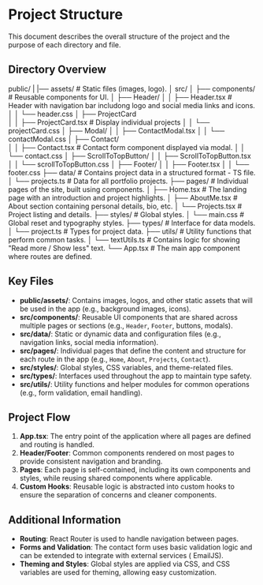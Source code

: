 # Project Structure

This document describes the overall structure of the project and the purpose of each directory and file.

## Directory Overview

public/
|
|── assets/                             # Static files (images, logo).
│
src/
│
├── components/                     # Reusable components for UI.
│   ├── Header/
│   │   ├── Header.tsx              # Header with navigation bar includong logo and social media links and icons.
│   │   └── header.css
│   ├── ProjectCard                 
│   │   ├── ProjectCard.tsx         # Display individual projects
│   │   └── projectCard.css
│   ├── Modal/
│   │   ├── ContactModal.tsx
│   │   └── contactModal.css
│   ├── Contact/                    
│   │   ├── Contact.tsx             # Contact form component displayed via modal.
│   │   └── contact.css
│   ├── ScrollToTopButton/
│   │   ├── ScrollToTopButton.tsx
│   │   └── scrollToTopButton.css
│   ├── Footer/
│   │   ├── Footer.tsx
│   │   └── footer.css
├── data/                           # Contains project data in a structured format - TS file.
│   └── projects.ts                 # Data for all portfolio projects.
├── pages/                          # Individual pages of the site, built using components.
│   ├── Home.tsx                    # The landing page with an introduction and project highlights.
│   ├── AboutMe.tsx                   # About section containing personal details, bio, etc.
│   └── Projects.tsx                # Project listing and details.
├── styles/                         # Global styles.
│   └── main.css                    # Global reset and typography styles.
├── types/                          # Interface for data models.
│   └── project.ts                  # Types for project data.
├── utils/                          # Utility functions that perform common tasks.
│   └── textUtils.ts                # Contains logic for showing "Read more / Show less" text.
└── App.tsx                         # The main app component where routes are defined.


## Key Files

- **public/assets/**: Contains images, logos, and other static assets that will be used in the app (e.g., background images, icons).
- **src/components/**: Reusable UI components that are shared across multiple pages or sections (e.g., `Header`, `Footer`, buttons, modals).
- **src/data/**: Static or dynamic data and configuration files (e.g., navigation links, social media information).
- **src/pages/**: Individual pages that define the content and structure for each route in the app (e.g., `Home`, `About`, `Projects`, `Contact`).
- **src/styles/**: Global styles, CSS variables, and theme-related files.
- **src/types/**: Interfaces used throughout the app to maintain type safety.
- **src/utils/**: Utility functions and helper modules for common operations (e.g., form validation, email handling).

## Project Flow

1. **App.tsx**: The entry point of the application where all pages are defined and routing is handled.
2. **Header/Footer**: Common components rendered on most pages to provide consistent navigation and branding.
3. **Pages**: Each page is self-contained, including its own components and styles, while reusing shared components where applicable.
4. **Custom Hooks**: Reusable logic is abstracted into custom hooks to ensure the separation of concerns and cleaner components.

## Additional Information

- **Routing**: React Router is used to handle navigation between pages.
- **Forms and Validation**: The contact form uses basic validation logic and can be extended to integrate with external services ( EmailJS).
- **Theming and Styles**: Global styles are applied via CSS, and CSS variables are used for theming, allowing easy customization.
